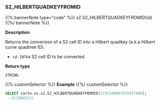 ### S2_HILBERTQUADKEYFROMID

{{% bannerNote type="code" %}}
s2.S2_HILBERTQUADKEYFROMID(id)
{{%/ bannerNote %}}

**Description**

Returns the conversion of a S2 cell ID into a Hilbert quadkey (a.k.a Hilbert curve quadtree ID).

* `id`: `INT64` S2 cell ID to be converted.

**Return type**

`STRING`

{{% customSelector %}}
**Example**
{{%/ customSelector %}}

```sql
SELECT carto-os.s2.S2_HILBERTQUADKEYFROMID(1735346007979327488);
-- 0/30002221
```
